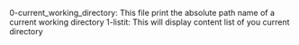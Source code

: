 0-current_working_directory: This file print the absolute path name of a current working directory
1-listit: This will display content list of you current directory
